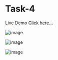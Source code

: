 # Task-4

Live Demo [Click here...](https://vipul1432.github.io/Internship-Tasks/Task-4/)

![image](https://user-images.githubusercontent.com/81670997/176985547-f3d1ef49-fb0d-4ce5-a543-c6e89d37a249.png)

![image](https://user-images.githubusercontent.com/81670997/176985559-5be476e8-6135-4859-811d-0143cb12d047.png)

![image](https://user-images.githubusercontent.com/81670997/176985582-62af44eb-0877-4545-a10e-24adfc75baa6.png)



